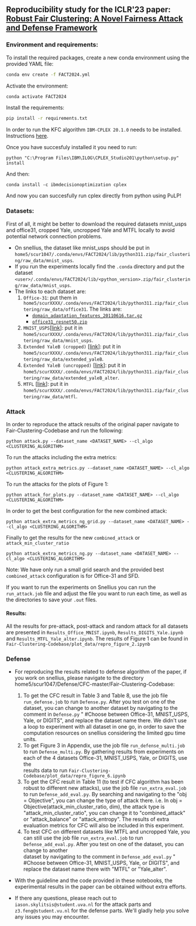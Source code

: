 ## Reproducibility study for the ICLR'23 paper: [Robust Fair Clustering: A Novel Fairness Attack and Defense Framework](https://arxiv.org/pdf/2210.01953.pdf)

### Environment and requirements:
To install the required packages, create a new conda environment using the provided YAML file:
```bash
conda env create -f FACT2024.yml
```
Activate the environment:
 ```bash
conda activate FACT2024
```

Install the requirements:
```bash
pip install -r requirements.txt
```

In order to run the KFC algorithm `IBM-CPLEX 20.1.0` needs to be installed. Instructions [here](https://www.ibm.com/support/pages/downloading-ibm-ilog-cplex-optimization-studio-2010). 

Once you have succesfuly installed it you need to run:  
```
python "C:\Program Files\IBM\ILOG\CPLEX_Studio201\python\setup.py" install
``` 

And then: 
```
conda install -c ibmdecisionoptimization cplex
```
And now you can succesfully run cplex directly from python using PuLP!
### Datasets:
First of all, it might be better to download the required datasets mnist_usps and office31, cropped Yale, uncropped Yale and MTFL locally to avoid potential network connection problems. 
  - On snellius, the dataset like mnist_usps should be put in `home5/scur1047/.conda/envs/FACT2024/lib/python311.zip/fair_clustering/raw_data/mnist_usps`.
  - If you run the experiments locally find the `.conda` directory and put the dataset `<user>/.conda/envs/FACT2024/lib/<python_version>.zip/fair_clustering/raw_data/mnist_usps`.
  - The links to each dataset are:
    1. `Office-31`: put them in `home5/scurXXXX/.conda/envs/FACT2024/lib/python311.zip/fair_clustering/raw_data/office31`. The links are: 
          - [`domain_adaptation_features_20110616.tar.gz`](https://drive.google.com/u/0/uc?id=0B4IapRTv9pJ1WTVSd2FIcW4wRTA&export=download)
          - [`office31_resnet50.zip`](https://wjdcloud.blob.core.windows.net/dataset/office31_resnet50.zip)
    2. `MNIST_USPS`[[link](https://mega.nz/folder/oHJ2UCoK#r62nRoZ0gH8NXIcgmyWReA)]: put it in `home5/scurXXXX/.conda/envs/FACT2024/lib/python311.zip/fair_clustering/raw_data/mnist_usps`.
    3. `Extended YaleB (cropped)` [[link](https://academictorrents.com/details/aad8bf8e6ee5d8a3bf46c7ab5adfacdd8ad36247)]: put it in `home5/scurXXXX/.conda/envs/FACT2024/lib/python311.zip/fair_clustering/raw_data/extended_yaleB`.
    4. `Extended YaleB (uncropped)` [[link](https://drive.google.com/file/d/1NSzt-Ld_HMrQKw_zrplpZlLbR0EaUVcJ/view?usp=sharing)]: put it in `home5/scurXXXX/.conda/envs/FACT2024/lib/python311.zip/fair_clustering/raw_data/extended_yaleB_alter`.
    5. `MTFL` [[link](https://mmlab.ie.cuhk.edu.hk/projects/TCDCN/data/MTFL.zip)]: put it in `home5/scurXXXX/.conda/envs/FACT2024/lib/python311.zip/fair_clustering/raw_data/mtfl`.
        
### Attack
In order to reproduce the attack results of the original paper navigate to Fair-Clustering-Codebase and run the following:
```
python attack.py --dataset_name <DATASET_NAME> --cl_algo <CLUSTERING_ALGORITHM>
```

To run the attacks including the extra metrics:
```
python attack_extra_metrics.py --dataset_name <DATASET_NAME> --cl_algo <CLUSTERING_ALGORITHM>
```

To run the attacks for the plots of Figure 1:
```
python attack_for_plots.py --dataset_name <DATASET_NAME> --cl_algo <CLUSTERING_ALGORITHM>
```

In order to get the best configuration for the new combined attack:
```
python attack_extra_metrics_ng_grid.py --dataset_name <DATASET_NAME> --cl_algo <CLUSTERING_ALGORITHM>
```

Finally to get the results for the new `combined_attack` or `attack_min_cluster_ratio`
```
python attack_extra_metrics_ng.py --dataset_name <DATASET_NAME> --cl_algo <CLUSTERING_ALGORITHM>
```
Note: We have only run a small grid search and the provided best `combined_attack` configuration is for Office-31 and SFD. 


If you want to run the experiments on Snellius you can run the `run_attack.job` file and adjust the file you want to run each time, as well as the directories to save your `.out` files.

#### Results:
All the results for pre-attack, post-attack and random attack for all datasets are presented in `Results_Office_MNIST.ipynb`, `Results_DIGITS_Yale.ipynb` and `Results_MTFL_Yale_alter.ipynb`. The results of Figure 1 can be found in `Fair-Clustering-Codebase/plot_data/repro_figure_2.ipynb`

### Defense
- For reproducing the results related to defense algorithm of the paper, if you work on snellius, please navigate to the directory home5/scur1047/Defense/CFC-master/Fair-Clustering-Codebase:
  1. To get the CFC result in Table 3 and Table 8, use the job file `run_defense.job` to run `Defense.py`. After you test on one of the dataset, you can change to another dataset by navigating to the comment in 
     `Defense.py` " #Choose between Office-31, MNIST_USPS, Yale, or DIGITS", and replace the dataset name there. We didn't use a loop to experiment with all dataset in one go, in order to save the computation 
     resources on snellius considering the limited gpu time units.
  2. To get Figure 3 in Appendix, use the job file `run_defense_multi.job` to run `Defense_multi.py`. By gathering results from experiments on each of the 4 datasets Office-31, MNIST_USPS, Yale, or DIGITS, use the   
     results data to run `Fair-Clustering-Codebase/plot_data/repro_figure_6.ipynb`
  3. To get the CFC result in Table 11 (to test if CFC algorithm has been robust to different new attacks), use the job file `run_extra_eval.job` to run `Defense_add_eval.py`. By searching and navigating to the "obj 
     = Objective", you can change the type of attack there. i.e. In obj = Objective(attack_min_cluster_ratio, dim), the attack type is "attack_min_cluster_ratio", you can change it to "combined_attack" or 
     "attack_balance" or "attack_entropy". The results of extra evaluation metrics for CFC will also be included in this experiment.
  4. To test CFC on different datasets like MTFL and uncropped Yale, you can still use the job file `run_extra_eval.job` to run `Defense_add_eval.py`. After you test on one of the dataset, you can change to another  
     dataset by navigating to the comment in `Defense_add_eval.py` " #Choose between Office-31, MNIST_USPS, Yale, or DIGITS", and replace the dataset name there with "MTFL" or "Yale_alter". 

- With the guideline and the code provided in these notebooks, the experimental results in the paper can be obtained without extra efforts.
- If there any questions, please reach out to `iason.skylitsis@student.uva.nl` for the attack parts and ```z3.feng@student.vu.nl``` for the defense parts. We'll gladly help you solve any issues you may encounter.

